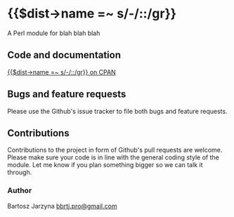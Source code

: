 # {{$dist->name =~ s/-/::/gr}}
A Perl module for blah blah blah

## Code and documentation
[{{$dist->name =~ s/-/::/gr}} on CPAN](https://metacpan.org/release/{{$dist->name}})

## Bugs and feature requests
Please use the Github's issue tracker to file both bugs and feature requests.

## Contributions
Contributions to the project in form of Github's pull requests are
welcome. Please make sure your code is in line with the general
coding style of the module. Let me know if you plan something
bigger so we can talk it through.

### Author
Bartosz Jarzyna <bbrtj.pro@gmail.com>



